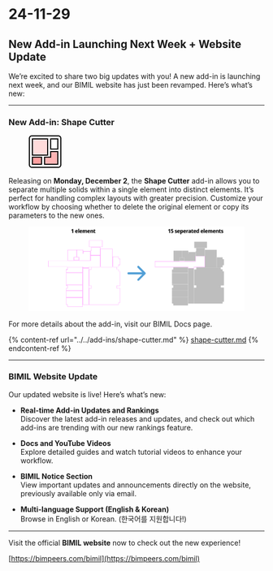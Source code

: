 # 24-11-29

## New Add-in Launching Next Week + Website Update



We’re excited to share two big updates with you! A new add-in is launching next week, and our BIMIL website has just been revamped. Here’s what’s new:

***

### New Add-in: Shape Cutter

<figure><img src="../../.gitbook/assets/image (1) (1) (1).png" alt=""><figcaption></figcaption></figure>

Releasing on **Monday, December 2**, the **Shape Cutter** add-in allows you to separate multiple solids within a single element into distinct elements. It’s perfect for handling complex layouts with greater precision. Customize your workflow by choosing whether to delete the original element or copy its parameters to the new ones.

<figure><img src="../../.gitbook/assets/image (1) (1) (1) (1).png" alt=""><figcaption></figcaption></figure>

For more details about the add-in, visit our BIMIL Docs page.

{% content-ref url="../../add-ins/shape-cutter.md" %}
[shape-cutter.md](../../add-ins/shape-cutter.md)
{% endcontent-ref %}

***

### BIMIL Website Update

Our updated website is live! Here’s what’s new:

*   **Real-time Add-in Updates and Rankings**\
    Discover the latest add-in releases and updates, and check out which add-ins are trending with our new rankings feature.


*   **Docs and YouTube Videos**\
    Explore detailed guides and watch tutorial videos to enhance your workflow.


*   **BIMIL Notice Section**\
    View important updates and announcements directly on the website, previously available only via email.


* **Multi-language Support (English & Korean)**\
  Browse in English or Korean. (한국어를 지원합니다!)

***

Visit the official **BIMIL website** now to check out the new experience!

[https://bimpeers.com/bimil](https://bimpeers.com/bimil)
